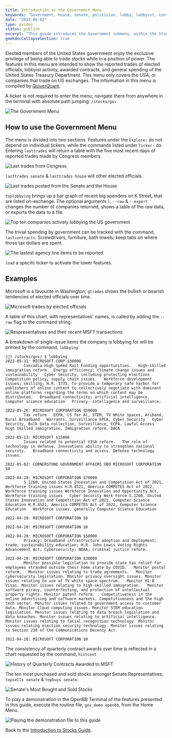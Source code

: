 ```yaml
---
title: Introduction to the Government Menu
keywords: "Government, house, senate, politician, lobby, lobbyist, contract, contractor, spending, budget, treasury, trading, buys, sells, ticker, tickers, companies, listing, exchange"
date: "2022-06-02"
type: guides
status: publish
excerpt: "This guide introduces the Government submenu, within the Stocks menu, by briefly explaining the features and how to use them, showing examples in context."
geekdocCollapseSection: true
---
```


Elected members of the United States government enjoy the exclusive privilege of being able to trade stocks while in a position of power. The features in this menu are intended to show the reported trades of elected officials, lobbyist activity, awarded contracts, and general spending of the United States Treasury Department. This menu only covers the USA, or companies that trade on US exchanges. The information in this menu is compiled by <a href="https://quiverquant.com" target="_blank">QuiverQuant</a>. 

A ticker is not required to enter the menu; navigate there from anywhere in the terminal with absolute path jumping: `/stocks/gov`

![The Government Menu](https://user-images.githubusercontent.com/85772166/173205843-1d9d5679-df73-4ec3-8b98-937f38ccac35.png)

<h2>How to use the Government Menu</h2>

The menu is divided into two sections. Features under the `Explore:` do not depend on individual tickers, while the commands listed under `Ticker:` do. Entering `lasttrades` will return a table with the five most recent days of reported trades made by Congress members. 

![Last trades from Congress](https://user-images.githubusercontent.com/85772166/173205858-c2b8ccc7-8bf3-4443-bfe1-9364b5397e16.png)

`lasttrades senate` & `lasttrades house` will other elected officials.

![Last trades posted from the Senate and the House](https://user-images.githubusercontent.com/85772166/173205867-93390576-e6f0-443b-aa0a-e5703fedb0e3.png)

`toplobbying` brings up a bar graph of recent big spenders on K Street, that are listed on-exchange. The optional arguments `l`, `--raw` & `--export` changes the number of companies returned, shows a table of the raw data, or exports the data to a file.

![Top ten companies actively lobbying the US government](https://user-images.githubusercontent.com/85772166/173206158-bd42523c-50de-4f44-b1b5-7012cadc44a2.png)

The trivial spending by government can be tracked with the command, `lastcontracts`. Screwdrivers, furniture, bath towels; keep tabs on where those tax dollars are spent.

![The lastest agency line items to be reported](https://user-images.githubusercontent.com/85772166/173206164-a76b89f1-23fb-4ef1-ae0d-b1e7989f12ea.png)

`load` a specifc ticker to activate the lower features.

<h2>Examples</h2>

Microsoft is a favourite in Washington; `gtrades` shows the bullish or bearish tendencies of elected officials over time.

![Microsoft trades by elected officials](https://user-images.githubusercontent.com/85772166/173206175-e6b0436a-82cd-4075-b4bf-87926db0a31e.png)

A table of this chart, with representatives' names, is called by adding the `--raw` flag to the command string.

![Respresentatives and their recent MSFT transactions](https://user-images.githubusercontent.com/85772166/173206186-bb8e3200-b596-49d7-b4b8-5037e62f071a.png)

A breakdown of single-issue items the company is lobbying for will be printed by the command, `lobbying`:

````
(🦋) /stocks/gov/ $ lobbying
2022-05-31: MICROSOFT CORP $30000
        Cascadia High Speed Rail Funding opportunities.   High-skilled immigration reform   Energy efficiency; climate change issues and sustainability   Cyber Security, including protecting elections   Competition policy; supply chain issues.   Workforce development issues; skilling; H.R. 1735, To provide a temporary safe harbor for publishers of online content to collectively negotiate with dominant online platforms regarding the terms on which content may be distributed.   Broadband connectivity; artificial intelligence.   Computer science education   Privacy--intelligence and surveillance.

2022-05-26: MICROSOFT CORPORATION $50000
        Tax reform   ECPA, CS for Al, STEM, TV White Spaces, Ariband, Rural Broadband   Warrants, Surveillance EPCA, Cyber Security   Cyber Security, Bulk Data collection, Surveillance, ECPA, Lawful Access   High Skilled immigration, Immigration reform, DACA

2022-05-13: MICROSOFT $15000
        Issues related to potential VISA reform.   The role of technology in defense. Innovations ability to strengthen national security.   Broadband connectivity and access. Defense technology issues.

2022-05-02: CORNERSTONE GOVERNMENT AFFAIRS OBO MICROSOFT CORPORATION $0

2022-04-20: MICROSOFT CORPORATION $70000
        S.1260, United States Innovation and Competition Act of 2021, Workforce training issues H.R.4521, America COMPETES Act of 2022, Workforce training issues Workforce Innovation and Opportunity Act, Workforce training issues   Cyber Security Work Force S.1260, United States Innovation and Competition Act of 2021, Computer Science Education H.R.4521, America COMPETES Act of 2022, Computer Science Education   Workforce issues, generally Computer Science Education

2022-04-20: MICROSOFT CORPORATION $0

2022-04-20: MICROSOFT CORPORATION $0

2022-04-20: MICROSOFT CORPORATION $50000
        Privacy; broadband infrastructure adoption and deployment; trade; sustainability education; H.R. John Lewis Voting Rights Advancement Act; Cybersecurity; NDAA; criminal justice reform.

2022-04-20: MICROSOFT CORPORATION $30000
        Monitor possible legislation to provide state tax relief for employees stranded outside their home state by COVID.   Monitor postal reform.   Monitor issues relating to trade agreements.   Monitor cybersecurity legislation. Monitor privacy oversight issues. Monitor issues relating to use of TV white space spectrum.   Monitor H1-B Visas. Monitor issues relating to high-skilled immigration.   Monitor software piracy, counterfeiting, and protection of intellectual property rights. Monitor patent reform.   Competitiveness in the online advertising and software markets. Competitiveness and the high tech sector. Monitor issues related to government access to customer data. Monitor Cloud computing issues. Monitor STEM education legislation. Monitor issues relating to data breach legislation and data breaches. Monitor issues relating to artificial intelligence. Monitor issues relating to facial recognition technology. Monitor issues relating election security technology. Monitor issues relating to Section 230 of the Communications Decency Act.

2022-04-20: MICROSOFT CORPORATION $0
````

The consistency of quarterly contract awards over time is reflected in a chart requested by the command, `histcont`

![History of Quarterly Contracts Awarded to MSFT](https://user-images.githubusercontent.com/85772166/173206200-347aef6e-6b27-4bf8-9422-c03c5b414361.png)

The ten most purchased and sold stocks amongst Senate Representatives, `topsells senate` & `topbuys senate`:

![Senate's Most Bought and Sold Stocks](https://user-images.githubusercontent.com/85772166/173206214-964bfe40-a72c-4833-8cc1-a803bba97c6e.png)

To play a demonstration in the OpenBB Terminal of the features presented in this guide, execute the routine file, `gov_demo.openbb`, from the Home Menu. 

![Playing the demonstration file to this guide](https://user-images.githubusercontent.com/85772166/173206226-2519d9ae-07b7-4cc7-b8a6-17c514c0d1df.png)

Back to the <a href="https://openbb-finance.github.io/OpenBBTerminal/terminal/stocks/" target="_blank">Introduction to Stocks Guide</a>.
